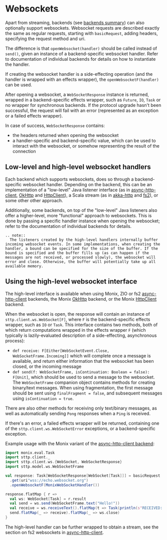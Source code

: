 # Websockets

Apart from streaming, backends (see [backends summary](../backends/summary.html)) can also optionally support websockets. Websocket requests are described exactly the same as regular requests, starting with `basicRequest`, adding headers, specifying the request method and uri.

The difference is that `openWebsocket(handler)` should be called instead of `send()`, given an instance of a backend-specific websocket handler. Refer to documentation of individual backends for details on how to instantiate the handler.

If creating the websocket handler is a side-effecting operation (and the handler is wrapped with an effects wrapper), the `openWebsocketF(handler)` can be used.

After opening a websocket, a `WebSocketResponse` instance is returned, wrapped in a backend-specific effects wrapper, such as `Future`, `IO`, `Task` or no wrapper for synchronous backends. If the protocol upgrade hasn't been successful, the request will fail with an error (represented as an exception or a failed effects wrapper).

In case of success, `WebSocketResponse` contains:

* the headers returned when opening the websocket
* a handler-specific and backend-specific value, which can be used to interact with the websocket, or somehow representing the result of the connection

## Low-level and high-level websocket handlers

Each backend which supports websockets, does so through a backend-specific websocket handler. Depending on the backend, this can be an implementation of a "low-level" Java listener interface (as in [async-http-client](../backends/asynchttpclient.html), [OkHttp](../backends/okhttp.html) and [HttpClient](../backends/httpclient.html)), a Scala stream (as in [akka-http](../backends/akkahttp.html) and [fs2](../backends/asynchttpclient.html)), or some other
other approach.

Additionally, some backends, on top of the "low-level" Java listeners also offer a higher-level, more "functional" approach to websockets. This is done by passing a specific handler instance when opening the websocket; refer to the documentation of individual backends for details.

```eval_rst
.. note::
  The listeners created by the high-level handlers internally buffer incoming websocket events. In some implementations, when creating the handler, a bound can be specified for the size of the buffer. If the bound is specified and the buffer fills up (as can happen if the messages are not received, or processed slowly), the websocket will error and close. Otherwise, the buffer will potentially take up all available memory.
```

## Using the high-level websocket interface

The high-level interface is available when using Monix, ZIO or fs2 [async-http-client](../backends/asynchttpclient.html) backends, the Monix [OkHttp](../backends/okhttp.html) backend, or the Monix [HttpClient](../backends/httpclient.html) backend.

When the websocket is open, the response will contain an instance of `sttp.client.ws.WebSocket[F]`, where `F` is the backend-specific effects wrapper, such as `IO` or `Task`. This interface contains two methods, both of which return computations wrapped in the effects wrapper `F` (which typically is lazily-evaluated description of a side-effecting, asynchronous process):

* `def receive: F[Either[WebSocketEvent.Close, WebSocketFrame.Incoming]]` which will complete once a message is available, and return either information that the websocket has been closed, or the incoming message
* `def send(f: WebSocketFrame, isContinuation: Boolean = false): F[Unit]`, which should be used to send a message to the websocket. The `WebSocketFrame` companion object contains methods for creating binary/text messages. When using fragmentation, the first message should be sent using `finalFragment = false`, and subsequent messages using `isContinuation = true`.

There are also other methods for receiving only text/binary messages, as well as automatically sending `Pong` responses when a `Ping` is received.

If there's an error, a failed effects wrapper will be returned, containing one of the `sttp.client.ws.WebSocketError` exceptions, or a backend-specific exception.

Example usage with the Monix variant of the [async-http-client backend](../backends/asynchttpclient.html):

```scala
import monix.eval.Task
import sttp.client._
import sttp.client.ws.{WebSocket, WebSocketResponse}
import sttp.model.ws.WebSocketFrame

val response: Task[WebSocketResponse[WebSocket[Task]]] = basicRequest
  .get(uri"wss://echo.websocket.org")
  .openWebsocketF(MonixWebSocketHandler())

response.flatMap { r =>
  val ws: WebSocket[Task] = r.result
  val send = ws.send(WebSocketFrame.text("Hello!"))
  val receive = ws.receiveText().flatMap(t => Task(println(s"RECEIVED: $t")))
  send.flatMap(_ => receive).flatMap(_ => ws.close)
}
```

The high-level handler can be further wrapped to obtain a stream, see the section on fs2 websockets in
[async-http-client](../backends/asynchttpclient.html).
